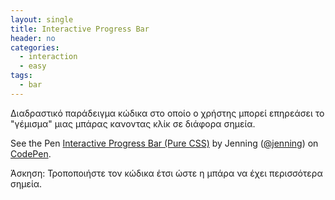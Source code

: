 ```yaml
---
layout: single
title: Interactive Progress Bar
header: no
categories:
  - interaction
  - easy
tags:
  - bar
---
```


Διαδραστικό παράδειγμα κώδικα στο οποίο ο χρήστης μπορεί επηρεάσει το "γέμισμα" μιας μπάρας κανοντας κλίκ σε διάφορα σημεία.


<p data-height="265" data-theme-id="0" data-slug-hash="bQvqMm" data-default-tab="html,result" data-user="jenning" data-pen-title="Interactive Progress Bar (Pure CSS)" class="codepen">See the Pen <a href="https://codepen.io/jenning/pen/bQvqMm/">Interactive Progress Bar (Pure CSS)</a> by Jenning (<a href="https://codepen.io/jenning">@jenning</a>) on <a href="https://codepen.io">CodePen</a>.</p>
<script async src=" https://static.codepen.io/assets/embed/ei.js "></script>
                                                         


Άσκηση: Τροποποιήστε τον κώδικα έτσι ώστε η μπάρα να έχει περισσότερα σημεία.
